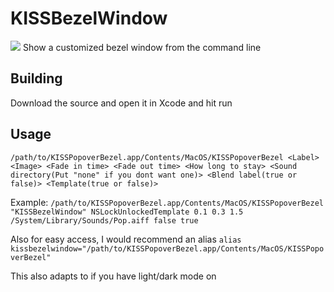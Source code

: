 # KISSBezelWindow
<img src="https://a.pomf.cat/xrsqak.png">
Show a customized bezel window from the command line

## Building
Download the source and open it in Xcode and hit run

## Usage
```/path/to/KISSPopoverBezel.app/Contents/MacOS/KISSPopoverBezel <Label> <Image> <Fade in time> <Fade out time> <How long to stay> <Sound directory(Put "none" if you dont want one)> <Blend label(true or false)> <Template(true or false)>```

Example:
```/path/to/KISSPopoverBezel.app/Contents/MacOS/KISSPopoverBezel "KISSBezelWindow" NSLockUnlockedTemplate 0.1 0.3 1.5 /System/Library/Sounds/Pop.aiff false true```

Also for easy access, I would recommend an alias
```alias kissbezelwindow="/path/to/KISSPopoverBezel.app/Contents/MacOS/KISSPopoverBezel"```

This also adapts to if you have light/dark mode on